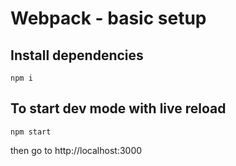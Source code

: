 # Webpack - basic setup

## Install dependencies

```
npm i
```

## To start dev mode with live reload

```
npm start
```

then go to http://localhost:3000
